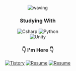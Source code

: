 

<div align="center">
  
![waving](https://capsule-render.vercel.app/api?type=waving&height=200&text=Jay&nbsp;Cho&fontSize=40&fontAlign=88&fontAlignY=40&desc=@JCURVEs&descAlign=88&color=gradient)


### Studying With
  
<img alt="Csharp" src ="https://img.shields.io/badge/C%23-39477F.svg?&style=for-the-badge&logo=Csharp&logoColor=white"/>
<img alt="Python" src ="https://img.shields.io/badge/Python-3776AB.svg?&style=for-the-badge&logo=Python&logoColor=white"/>
  
<br>
  
<img alt="Unity" src ="https://img.shields.io/badge/Unity-57b9d3.svg?&style=for-the-badge&logo=Unity&logoColor=white"/>


### 👇 I'm Here 👇
<a href="https://jcurveworld.tistory.com/"><img alt="Tistory" src ="https://img.shields.io/badge/Tistory-20C997.svg?&style=for-the-badge&logo=Blogger&logoColor=white"/></a> <a href="https://thankful-archduke-d69.notion.site/05e5756136754bd8a4d87e67f965b180?pvs=4"><img alt="Resume" src ="https://img.shields.io/badge/Resume-000000.svg?&style=for-the-badge&logo=Notion&logoColor=white"/></a>
[![Resume](https://img.shields.io/badge/Resume-4285F4?style=for-the-badge&logo=googledrive&logoColor=white)](https://drive.google.com/file/d/13w4G4GmWktIkqGCt6mSd8OB2i7zsRoAz/view?usp=sharing)
<br>
<br/>
</div>
